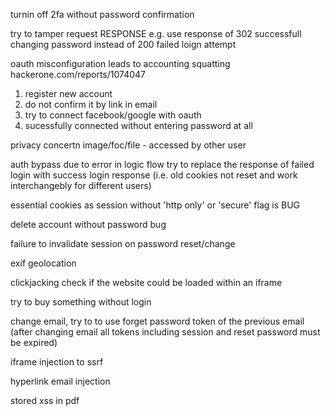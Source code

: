 turnin off 2fa without password confirmation

try to tamper request RESPONSE 
e.g. use response of 302 successfull changing password instead of 200 failed loign attempt


oauth misconfiguration leads to accounting squatting
hackerone.com/reports/1074047

1. register new account
2. do not confirm it by link in email
3. try to connect facebook/google with oauth
4. sucessfully connected without entering password at all

privacy concertn
image/foc/file - accessed by other user

auth bypass due to error in logic flow
try to replace the response of failed login with success login response (i.e. old cookies not reset and work interchangebly for different users)

essential cookies as session without 'http only' or 'secure' flag is BUG

delete account without password bug

failure to invalidate session on password reset/change

exif geolocation

clickjacking
check if the website could be loaded within an iframe

try to buy something without login

change email, try to to use forget password token of the previous email (after changing email all tokens including session and reset password must be expired)

iframe injection to ssrf

hyperlink email injection 

stored xss in pdf